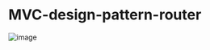 # MVC-design-pattern-router

![image](https://github.com/sangvu1303/MVC-design-pattern-router/assets/103579421/4444c4dd-049b-495d-baab-36885c538011)
